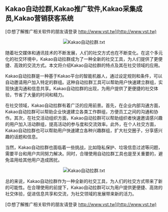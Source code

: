 ## **Kakao自动拉群,Kakao推广软件,Kakao采集成员,Kakao营销获客系统**

[😍想了解推广相关软件的朋友请登录 http://www.vst.tw](http://www.vst.tw)

 <center><img src="https://vst.tw/MP4/tuiguang/png/7.png" alt="Kakao自动拉群.txt"></center>

随着社交媒体和通讯技术的不断发展，人们的社交方式也在不断变化。在这个多元化的社交环境中，Kakao自动拉群成为了一种全新的社交工具，为人们提供了更便捷、高效的交流方式。本文将介绍Kakao自动拉群的特点及其在社交领域的应用。

Kakao自动拉群是一种基于Kakao平台的智能机器人，通过设定规则和条件，可以自动邀请用户加入特定的群组。这种自动拉群工具可以帮助用户快速建立群组，实现快速沟通和信息共享。Kakao自动拉群的出现，为用户提供了更便捷的社交体验，节省了大量的时间和精力。

在社交领域，Kakao自动拉群有着广泛的应用前景。首先，在企业内部沟通方面，Kakao自动拉群可以帮助企业快速建立各类工作群组，方便员工之间的沟通和协作。其次，在社交活动组织方面，Kakao自动拉群可以帮助组织者快速邀请感兴趣的用户加入活动群组，提高活动的参与度和交流效率。此外，在个人社交方面，Kakao自动拉群也可以帮助用户快速建立各种兴趣群组，扩大社交圈子，分享感兴趣的话题和信息。

当然，Kakao自动拉群也面临着一些挑战，比如隐私保护、垃圾信息过滤等问题，需要平台和用户共同努力解决。同时，合理使用自动拉群工具也是至关重要的，避免滥用给其他用户造成困扰。

 <center><img src="https://vst.tw/MP4/tuiguang/png/5.png" alt="Kakao自动拉群.txt"></center>

总的来说，Kakao自动拉群作为一种全新的社交工具，为人们的社交方式带来了新的可能性。在合理使用的前提下，Kakao自动拉群可以为用户提供更便捷、高效的社交体验，促进信息共享和交流，为社交领域的发展带来新的活力。

[😍想了解推广相关软件的朋友请登录 http://www.vst.tw](http://www.vst.tw)



